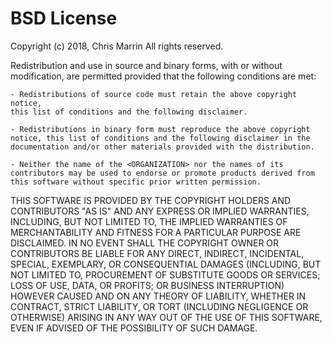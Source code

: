 # BSD License

Copyright (c) 2018, Chris Marrin
All rights reserved.

Redistribution and use in source and binary forms, with or without 
modification, are permitted provided that the following conditions are met:

    - Redistributions of source code must retain the above copyright notice, 
    this list of conditions and the following disclaimer.
    
    - Redistributions in binary form must reproduce the above copyright 
    notice, this list of conditions and the following disclaimer in the 
    documentation and/or other materials provided with the distribution.
    
    - Neither the name of the <ORGANIZATION> nor the names of its 
    contributors may be used to endorse or promote products derived from 
    this software without specific prior written permission.
    
THIS SOFTWARE IS PROVIDED BY THE COPYRIGHT HOLDERS AND CONTRIBUTORS "AS IS" 
AND ANY EXPRESS OR IMPLIED WARRANTIES, INCLUDING, BUT NOT LIMITED TO, THE 
IMPLIED WARRANTIES OF MERCHANTABILITY AND FITNESS FOR A PARTICULAR PURPOSE 
ARE DISCLAIMED. IN NO EVENT SHALL THE COPYRIGHT OWNER OR CONTRIBUTORS BE 
LIABLE FOR ANY DIRECT, INDIRECT, INCIDENTAL, SPECIAL, EXEMPLARY, OR 
CONSEQUENTIAL DAMAGES (INCLUDING, BUT NOT LIMITED TO, PROCUREMENT OF 
SUBSTITUTE GOODS OR SERVICES; LOSS OF USE, DATA, OR PROFITS; OR BUSINESS 
INTERRUPTION) HOWEVER CAUSED AND ON ANY THEORY OF LIABILITY, WHETHER IN 
CONTRACT, STRICT LIABILITY, OR TORT (INCLUDING NEGLIGENCE OR OTHERWISE) 
ARISING IN ANY WAY OUT OF THE USE OF THIS SOFTWARE, EVEN IF ADVISED OF THE 
POSSIBILITY OF SUCH DAMAGE.
